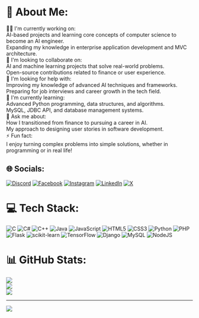 # 💫 About Me:
👨‍💻 I'm currently working on:<br>AI-based projects and learning core concepts of computer science to become an AI engineer.<br>Expanding my knowledge in enterprise application development and MVC architecture.<br>🤝 I'm looking to collaborate on:<br>AI and machine learning projects that solve real-world problems.<br>Open-source contributions related to finance or user experience.<br>🧠 I'm looking for help with:<br>Improving my knowledge of advanced AI techniques and frameworks.<br>Preparing for job interviews and career growth in the tech field.<br>🌱 I'm currently learning:<br>Advanced Python programming, data structures, and algorithms.<br>MySQL, JDBC API, and database management systems.<br>💬 Ask me about:<br>How I transitioned from finance to pursuing a career in AI.<br>My approach to designing user stories in software development.<br>⚡ Fun fact:<br>I enjoy turning complex problems into simple solutions, whether in programming or in real life!


## 🌐 Socials:
[![Discord](https://img.shields.io/badge/Discord-%237289DA.svg?logo=discord&logoColor=white)](https://discord.gg/ishan048896) [![Facebook](https://img.shields.io/badge/Facebook-%231877F2.svg?logo=Facebook&logoColor=white)](https://facebook.com/Hasinduishan) [![Instagram](https://img.shields.io/badge/Instagram-%23E4405F.svg?logo=Instagram&logoColor=white)](https://instagram.com/shaan) [![LinkedIn](https://img.shields.io/badge/LinkedIn-%230077B5.svg?logo=linkedin&logoColor=white)](https://linkedin.com/in/W.A.H.ISHAN) [![X](https://img.shields.io/badge/X-black.svg?logo=X&logoColor=white)](https://x.com/Hasindu) 

# 💻 Tech Stack:
![C](https://img.shields.io/badge/c-%2300599C.svg?style=for-the-badge&logo=c&logoColor=white) ![C#](https://img.shields.io/badge/c%23-%23239120.svg?style=for-the-badge&logo=csharp&logoColor=white) ![C++](https://img.shields.io/badge/c++-%2300599C.svg?style=for-the-badge&logo=c%2B%2B&logoColor=white) ![Java](https://img.shields.io/badge/java-%23ED8B00.svg?style=for-the-badge&logo=openjdk&logoColor=white) ![JavaScript](https://img.shields.io/badge/javascript-%23323330.svg?style=for-the-badge&logo=javascript&logoColor=%23F7DF1E) ![HTML5](https://img.shields.io/badge/html5-%23E34F26.svg?style=for-the-badge&logo=html5&logoColor=white) ![CSS3](https://img.shields.io/badge/css3-%231572B6.svg?style=for-the-badge&logo=css3&logoColor=white) ![Python](https://img.shields.io/badge/python-3670A0?style=for-the-badge&logo=python&logoColor=ffdd54) ![PHP](https://img.shields.io/badge/php-%23777BB4.svg?style=for-the-badge&logo=php&logoColor=white) ![Flask](https://img.shields.io/badge/flask-%23000.svg?style=for-the-badge&logo=flask&logoColor=white) ![scikit-learn](https://img.shields.io/badge/scikit--learn-%23F7931E.svg?style=for-the-badge&logo=scikit-learn&logoColor=white) ![TensorFlow](https://img.shields.io/badge/TensorFlow-%23FF6F00.svg?style=for-the-badge&logo=TensorFlow&logoColor=white) ![Django](https://img.shields.io/badge/django-%23092E20.svg?style=for-the-badge&logo=django&logoColor=white) ![MySQL](https://img.shields.io/badge/mysql-4479A1.svg?style=for-the-badge&logo=mysql&logoColor=white) ![NodeJS](https://img.shields.io/badge/node.js-6DA55F?style=for-the-badge&logo=node.js&logoColor=white)
# 📊 GitHub Stats:
![](https://github-readme-stats.vercel.app/api?username=WAHishan&theme=radical&hide_border=false&include_all_commits=false&count_private=false)<br/>
![](https://github-readme-streak-stats.herokuapp.com/?user=WAHishan&theme=radical&hide_border=false)<br/>
![](https://github-readme-stats.vercel.app/api/top-langs/?username=WAHishan&theme=radical&hide_border=false&include_all_commits=false&count_private=false&layout=compact)

---
[![](https://visitcount.itsvg.in/api?id=WAHishan&icon=0&color=0)](https://visitcount.itsvg.in)

<!-- Proudly created with GPRM ( https://gprm.itsvg.in ) -->
